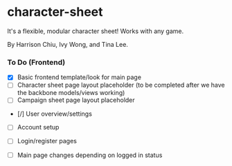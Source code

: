 # character-sheet
It's a flexible, modular character sheet!  Works with any game.

By Harrison Chiu, Ivy Wong, and Tina Lee.

### To Do (Frontend)

- [X] Basic frontend template/look for main page
- [ ] Character sheet page layout placeholder (to be completed after we have the backbone models/views working)
- [ ] Campaign sheet page layout placeholder
- [/] User overview/settings
- [ ] Account setup
- [ ] Login/register pages
- [ ] Main page changes depending on logged in status


